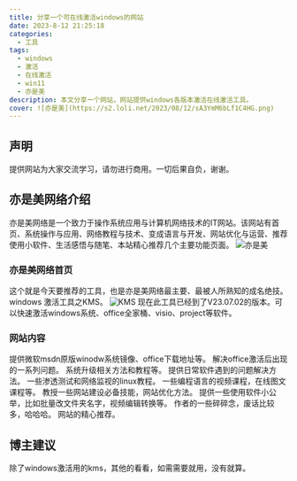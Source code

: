```yaml
---
title: 分享一个可在线激活windows的网站
date: 2023-8-12 21:25:18
categories:
  - 工具
tags:
  - windows
  - 激活
  - 在线激活
  - win11
  - 亦是美
description: 本文分享一个网站，网站提供windows各版本激活在线激活工具。
cover: ![亦是美](https://s2.loli.net/2023/08/12/sA3YmM6bLf1C4HG.png)
---
```


## 声明
提供网站为大家交流学习，请勿进行商用。一切后果自负，谢谢。
## 亦是美网络介绍
亦是美网络是一个致力于操作系统应用与计算机网络技术的IT网站。该网站有首页、系统操作与应用、网络教程与技术、变成语言与开发、网站优化与运营、推荐使用小软件、生活感悟与随笔、本站精心推荐几个主要功能页面。
![亦是美](https://s2.loli.net/2023/08/12/hVt4gQJcFk1OZCd.png)
### 亦是美网络首页
这个就是今天要推荐的工具，也是亦是美网络最主要、最被人所熟知的成名绝技。windows 激活工具之KMS。
![KMS](https://s2.loli.net/2023/08/12/r8IBjtPv351hlQY.png)
现在此工具已经到了V23.07.02的版本。可以快速激活windows系统、office全家桶、visio、project等软件。
### 网站内容
提供微软msdn原版winodw系统镜像、office下载地址等。
解决office激活后出现的一系列问题。
系统升级相关方法和教程等。
提供日常软件遇到的问题解决方法。
一些渗透测试和网络监视的linux教程。
一些编程语言的视频课程，在线图文课程等。
教授一些网站建设必备技能，网站优化方法。
提供一些使用软件小公举，比如批量改文件夹名字，视频编辑转换等。
作者的一些碎碎念，废话比较多，哈哈哈。
网站的精心推荐。
## 博主建议
除了windows激活用的kms，其他的看看，如需需要就用，没有就算。


